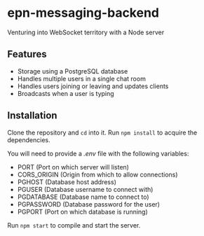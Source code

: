 # epn-messaging-backend
Venturing into WebSocket territory with a Node server

## Features
- Storage using a PostgreSQL database
- Handles multiple users in a single chat room
- Handles users joining or leaving and updates clients
- Broadcasts when a user is typing

## Installation
Clone the repository and `cd` into it. Run `npm install` to acquire the dependencies.

You will need to provide a *.env* file with the following variables:
- PORT (Port on which server will listen)
- CORS_ORIGIN (Origin from which to allow connections)
- PGHOST (Database host address)
- PGUSER (Database username to connect with)
- PGDATABASE (Database name to connect to)
- PGPASSWORD (Database password for the user)
- PGPORT (Port on which database is running)

Run `npm start` to compile and start the server.
